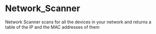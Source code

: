 # Network_Scanner
Network Scanner scans for all the devices in your network and returns a table of the IP and the MAC addresses of them
